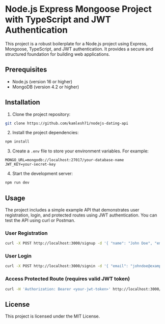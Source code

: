 # Node.js Express Mongoose Project with TypeScript and JWT Authentication

This project is a robust boilerplate for a Node.js project using Express, Mongoose, TypeScript, and JWT authentication. It provides a secure and structured foundation for building web applications.

## Prerequisites

- Node.js (version 16 or higher)
- MongoDB (version 4.2 or higher)

## Installation

1. Clone the project repository:
```bash
git clone https://github.com/kamlesh71/nodejs-dating-api
```

2. Install the project dependencies:
```bash
npm install
```

3. Create a `.env` file to store your environment variables. For example:
```
MONGO_URL=mongodb://localhost:27017/your-database-name
JWT_KEY=your-secret-key
```

4. Start the development server:
```bash
npm run dev
```

## Usage

The project includes a simple example API that demonstrates user registration, login, and protected routes using JWT authentication. You can test the API using curl or Postman.

### User Registration

```bash
curl -X POST http://localhost:3000/signup -d '{ "name": "John Doe", "email": "johndoe@example.com", "password": "password123" }'
```

### User Login

```bash
curl -X POST http://localhost:3000/signin -d '{ "email": "johndoe@example.com", "password": "password123" }'
```

### Access Protected Route (requires valid JWT token)

```bash
curl -H 'Authorization: Bearer <your-jwt-token>' http://localhost:3000/protected
```

## License

This project is licensed under the MIT License.